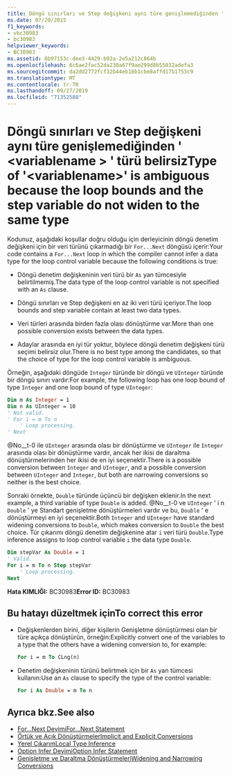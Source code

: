 ```yaml
---
title: Döngü sınırları ve Step değişkeni aynı türe genişlemediğinden ' <variablename> ' türü belirsiz
ms.date: 07/20/2015
f1_keywords:
- vbc30983
- bc30983
helpviewer_keywords:
- BC30983
ms.assetid: 6b97153c-dee3-4429-b92a-2e5a212c864b
ms.openlocfilehash: 6c6ae2fac52da230a67f9ae299d8b55032adefa3
ms.sourcegitcommit: da2dd2772fcf32b44eb18b1cbe8affd17b1753c9
ms.translationtype: MT
ms.contentlocale: tr-TR
ms.lasthandoff: 09/27/2019
ms.locfileid: "71352588"
---
```

# <a name="type-of-variablename-is-ambiguous-because-the-loop-bounds-and-the-step-variable-do-not-widen-to-the-same-type"></a><span data-ttu-id="d0796-102">Döngü sınırları ve Step değişkeni aynı türe genişlemediğinden ' \<variablename > ' türü belirsiz</span><span class="sxs-lookup"><span data-stu-id="d0796-102">Type of '\<variablename>' is ambiguous because the loop bounds and the step variable do not widen to the same type</span></span>
<span data-ttu-id="d0796-103">Kodunuz, aşağıdaki koşullar doğru olduğu için derleyicinin döngü denetim değişkeni için bir veri türünü çıkarmadığı bir `For...Next` döngüsü içerir:</span><span class="sxs-lookup"><span data-stu-id="d0796-103">Your code contains a `For...Next` loop in which the compiler cannot infer a data type for the loop control variable because the following conditions is true:</span></span>  
  
- <span data-ttu-id="d0796-104">Döngü denetim değişkeninin veri türü bir `As` yan tümcesiyle belirtilmemiş.</span><span class="sxs-lookup"><span data-stu-id="d0796-104">The data type of the loop control variable is not specified with an `As` clause.</span></span>  
  
- <span data-ttu-id="d0796-105">Döngü sınırları ve Step değişkeni en az iki veri türü içeriyor.</span><span class="sxs-lookup"><span data-stu-id="d0796-105">The loop bounds and step variable contain at least two data types.</span></span>  
  
- <span data-ttu-id="d0796-106">Veri türleri arasında birden fazla olası dönüştürme var.</span><span class="sxs-lookup"><span data-stu-id="d0796-106">More than one possible conversion exists between the data types.</span></span>  
  
- <span data-ttu-id="d0796-107">Adaylar arasında en iyi tür yoktur, böylece döngü denetim değişkeni türü seçimi belirsiz olur.</span><span class="sxs-lookup"><span data-stu-id="d0796-107">There is no best type among the candidates, so that the choice of type for the loop control variable is ambiguous.</span></span>  
  
 <span data-ttu-id="d0796-108">Örneğin, aşağıdaki döngüde `Integer` türünde bir döngü ve `UInteger` türünde bir döngü sınırı vardır:</span><span class="sxs-lookup"><span data-stu-id="d0796-108">For example, the following loop has one loop bound of type `Integer` and one loop bound of type `UInteger`:</span></span>  
  
```vb  
Dim m As Integer = 1  
Dim n As UInteger = 10  
' Not valid.  
' For i = m To n  
    ' Loop processing.  
' Next  
```  
  
 <span data-ttu-id="d0796-109">@No__t-0 ile `UInteger` arasında olası bir dönüştürme ve `UInteger` ile `Integer` arasında olası bir dönüştürme vardır, ancak her ikisi de daraltma dönüştürmelerinden her ikisi de en iyi seçenektir.</span><span class="sxs-lookup"><span data-stu-id="d0796-109">There is a possible conversion between `Integer` and `UInteger`, and a possible conversion between `UInteger` and `Integer`, but both are narrowing conversions so neither is the best choice.</span></span>  
  
 <span data-ttu-id="d0796-110">Sonraki örnekte, `Double` türünde üçüncü bir değişken eklenir.</span><span class="sxs-lookup"><span data-stu-id="d0796-110">In the next example, a third variable of type `Double` is added.</span></span> <span data-ttu-id="d0796-111">@No__t-0 ve `UInteger` ' i n `Double` ' ye Standart genişletme dönüştürmeleri vardır ve bu, `Double` ' e dönüştürmeyi en iyi seçenektir.</span><span class="sxs-lookup"><span data-stu-id="d0796-111">Both `Integer` and `UInteger` have standard widening conversions to `Double`, which makes conversion to `Double` the best choice.</span></span> <span data-ttu-id="d0796-112">Tür çıkarımı döngü denetim değişkenine atar `i` veri türü `Double`.</span><span class="sxs-lookup"><span data-stu-id="d0796-112">Type inference assigns to loop control variable `i` the data type `Double`.</span></span>  
  
```vb  
Dim stepVar As Double = 1  
' Valid.  
For i = m To n Step stepVar  
    ' Loop processing.  
Next  
```  
  
 <span data-ttu-id="d0796-113">**Hata KIMLIĞI:** BC30983</span><span class="sxs-lookup"><span data-stu-id="d0796-113">**Error ID:** BC30983</span></span>  
  
## <a name="to-correct-this-error"></a><span data-ttu-id="d0796-114">Bu hatayı düzeltmek için</span><span class="sxs-lookup"><span data-stu-id="d0796-114">To correct this error</span></span>  
  
- <span data-ttu-id="d0796-115">Değişkenlerden birini, diğer kişilerin Genişletme dönüştürmesi olan bir türe açıkça dönüştürün, örneğin:</span><span class="sxs-lookup"><span data-stu-id="d0796-115">Explicitly convert one of the variables to a type that the others have a widening conversion to, for example:</span></span>  
  
    ```vb  
    For i = m To CLng(n)  
    ```  
  
- <span data-ttu-id="d0796-116">Denetim değişkeninin türünü belirtmek için bir `As` yan tümcesi kullanın:</span><span class="sxs-lookup"><span data-stu-id="d0796-116">Use an `As` clause to specify the type of the control variable:</span></span>  
  
    ```vb  
    For i As Double = m To n   
    ```  
  
## <a name="see-also"></a><span data-ttu-id="d0796-117">Ayrıca bkz.</span><span class="sxs-lookup"><span data-stu-id="d0796-117">See also</span></span>

- [<span data-ttu-id="d0796-118">For...Next Deyimi</span><span class="sxs-lookup"><span data-stu-id="d0796-118">For...Next Statement</span></span>](../../visual-basic/language-reference/statements/for-next-statement.md)
- [<span data-ttu-id="d0796-119">Örtük ve Açık Dönüştürmeler</span><span class="sxs-lookup"><span data-stu-id="d0796-119">Implicit and Explicit Conversions</span></span>](../../visual-basic/programming-guide/language-features/data-types/implicit-and-explicit-conversions.md)
- [<span data-ttu-id="d0796-120">Yerel Çıkarım</span><span class="sxs-lookup"><span data-stu-id="d0796-120">Local Type Inference</span></span>](../../visual-basic/programming-guide/language-features/variables/local-type-inference.md)
- [<span data-ttu-id="d0796-121">Option Infer Deyimi</span><span class="sxs-lookup"><span data-stu-id="d0796-121">Option Infer Statement</span></span>](../../visual-basic/language-reference/statements/option-infer-statement.md)
- [<span data-ttu-id="d0796-122">Genişletme ve Daraltma Dönüştürmeleri</span><span class="sxs-lookup"><span data-stu-id="d0796-122">Widening and Narrowing Conversions</span></span>](../../visual-basic/programming-guide/language-features/data-types/widening-and-narrowing-conversions.md)
